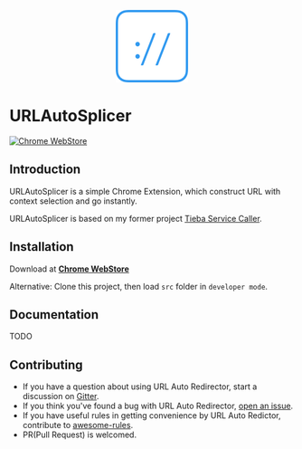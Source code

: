 <p align="center">
  <img src="https://raw.githubusercontent.com/URLAutoRedirector/URLAutoSplicer/master/src/images/icon-128.png" alt="Logo">
</p>

# URLAutoSplicer

<a href="https://chrome.google.com/webstore/detail/url-auto-splicer/kmlnjaeipdljbegfnfofknfaeojgojgm"><img src="https://img.shields.io/chrome-web-store/v/kmlnjaeipdljbegfnfofknfaeojgojgm.svg" alt="Chrome WebStore"></a>

## Introduction

URLAutoSplicer is a simple Chrome Extension, which construct URL with context selection and go instantly.

URLAutoSplicer is based on my former project [Tieba Service Caller](https://github.com/crisp-archive/chrome_tieba_service_caller).

## Installation

Download at [__Chrome WebStore__](https://chrome.google.com/webstore/detail/url-auto-splicer/kmlnjaeipdljbegfnfofknfaeojgojgm)

Alternative: Clone this project, then load ```src``` folder in ```developer mode```.

## Documentation

TODO

## Contributing

* If you have a question about using URL Auto Redirector, start a discussion on [Gitter](https://gitter.im/UrlAutoRedirector/UrlAutoRedirector).
* If you think you've found a bug with URL Auto Redirector, [open an issue](https://github.com/crispgm/UrlAutoRedirector/issues/new).
* If you have useful rules in getting convenience by URL Auto Redictor, contribute to [awesome-rules](https://github.com/UrlAutoRedirector/awesome-rules).
* PR(Pull Request) is welcomed.
